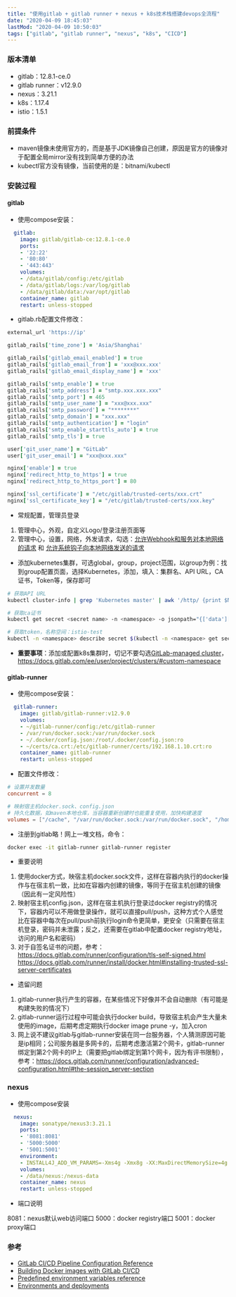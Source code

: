 ```yaml
---
title: "使用gitlab + gitlab runner + nexus + k8s技术栈搭建devops全流程"
date: "2020-04-09 18:45:03"
lastMod: "2020-04-09 10:50:03"
tags: ["gitlab", "gitlab runner", "nexus", "k8s", "CICD"]
---
```


### 版本清单

- gitlab：12.8.1-ce.0
- gitlab runner：v12.9.0
- nexus：3.21.1
- k8s：1.17.4
- istio：1.5.1

### 前提条件

- maven镜像未使用官方的，而是基于JDK镜像自己创建，原因是官方的镜像对于配置全局mirror没有找到简单方便的办法
- kubectl官方没有镜像，当前使用的是：bitnami/kubectl

### 安装过程

#### gitlab

- 使用compose安装：

```yml
  gitlab:
    image: gitlab/gitlab-ce:12.8.1-ce.0
    ports:
    - '22:22'
    - '80:80'
    - '443:443'
    volumes:
    - /data/gitlab/config:/etc/gitlab
    - /data/gitlab/logs:/var/log/gitlab
    - /data/gitlab/data:/var/opt/gitlab
    container_name: gitlab
    restart: unless-stopped
```

- gitlab.rb配置文件修改：

```ruby
external_url 'https://ip'

gitlab_rails['time_zone'] = 'Asia/Shanghai'

gitlab_rails['gitlab_email_enabled'] = true
gitlab_rails['gitlab_email_from'] = 'xxx@xxx.xxx'
gitlab_rails['gitlab_email_display_name'] = 'xxx'

gitlab_rails['smtp_enable'] = true
gitlab_rails['smtp_address'] = "smtp.xxx.xxx.xxx"
gitlab_rails['smtp_port'] = 465
gitlab_rails['smtp_user_name'] = "xxx@xxx.xxx"
gitlab_rails['smtp_password'] = "********"
gitlab_rails['smtp_domain'] = "xxx.xxx"
gitlab_rails['smtp_authentication'] = "login"
gitlab_rails['smtp_enable_starttls_auto'] = true
gitlab_rails['smtp_tls'] = true

user['git_user_name'] = "GitLab"
user['git_user_email'] = "xxx@xxx.xxx"

nginx['enable'] = true
nginx['redirect_http_to_https'] = true
nginx['redirect_http_to_https_port'] = 80

nginx['ssl_certificate'] = "/etc/gitlab/trusted-certs/xxx.crt"
nginx['ssl_certificate_key'] = "/etc/gitlab/trusted-certs/xxx.key"
```

- 常规配置，管理员登录

1. 管理中心，外观，自定义Logo/登录注册页面等
2. 管理中心，设置，网络，外发请求，勾选：<u>允许Webhook和服务对本地网络的请求</u> 和 <u>允许系统钩子向本地网络发送的请求</u>

- 添加kubernetes集群，可选global，group，project范围，以group为例：找到group配置页面，选择Kubernetes，添加，填入：集群名、API URL，CA证书，Token等，保存即可

```bash
# 获取API URL
kubectl cluster-info | grep 'Kubernetes master' | awk '/http/ {print $NF}'

# 获取ca证书
kubectl get secret <secret name> -n <namespace> -o jsonpath="{['data']['ca\.crt']}" | base64 --decode > ca.pem

# 获取token，名称空间：istio-test
kubectl -n <namespace> describe secret $(kubectl -n <namespace> get secret | grep gitlab-service-account | awk '{print $1}')
```

- **重要事项**：添加或配置k8s集群时，切记不要勾选<u>GitLab-managed cluster</u>，https://docs.gitlab.com/ee/user/project/clusters/#custom-namespace

#### gitlab-runner

- 使用compose安装：

```yaml
  gitlab-runner:
    image: gitlab/gitlab-runner:v12.9.0
    volumes:
    - ~/gitlab-runner/config:/etc/gitlab-runner
    - /var/run/docker.sock:/var/run/docker.sock
    - ~/.docker/config.json:/root/.docker/config.json:ro
    - ~/certs/ca.crt:/etc/gitlab-runner/certs/192.168.1.10.crt:ro
    container_name: gitlab-runner
    restart: unless-stopped
```

- 配置文件修改：

```toml
# 设置并发数量
concurrent = 8

# 映射宿主机docker.sock、config.json
# 持久化数据，如maven本地仓库，当容器重新创建时也能重复使用，加快构建速度
volumes = ["/cache", "/var/run/docker.sock:/var/run/docker.sock", "/home/cem/.docker/config.json:/root/.docker/config.json", "/home/cem/.m2:/root/.m2"]
```

- 注册到gitlab略！网上一堆文档，命令：

```bash
docker exec -it gitlab-runner gitlab-runner register
```

- 重要说明

1. 使用docker方式，映宿主机docker.sock文件，这样在容器内执行的docker操作与在宿主机一致，比如在容器内创建的镜像，等同于在宿主机创建的镜像（因此有一定风险性）
2. 映射宿主机config.json，这样在宿主机执行登录过docker registry的情况下，容器内可以不用做登录操作，就可以直接pull/push，这种方式个人感觉比在容器中每次在pull/push前执行login命令更简单，更安全（只需要在宿主机登录，密码并未泄露；反之，还需要在gitlab中配置docker registry地址，访问的用户名和密码）
3. 对于自签名证书的问题，参考：
   https://docs.gitlab.com/runner/configuration/tls-self-signed.html
   https://docs.gitlab.com/runner/install/docker.html#installing-trusted-ssl-server-certificates

- 遗留问题

1. gitlab-runner执行产生的容器，在某些情况下好像并不会自动删除（有可能是构建失败的情况下）
2. gitlab-runner运行过程中可能会执行docker build，导致宿主机会产生大量未使用的image，后期考虑定期执行docker image prune -y，加入cron
3. 网上说不建议gitlab与gitlab-runner安装在同一台服务器，个人猜测原因可能是ip相同；公司服务器是多网卡的，后期考虑激活第2个网卡，gitlab-runner绑定到第2个网卡的IP上（需要把gitlab绑定到第1个网卡，因为有评书限制），参考：https://docs.gitlab.com/runner/configuration/advanced-configuration.html#the-session_server-section

### nexus

- 使用compose安装

```yaml
  nexus:
    image: sonatype/nexus3:3.21.1
    ports:
    - '8081:8081'
    - '5000:5000'
    - '5001:5001'
    environment:
    - INSTALL4J_ADD_VM_PARAMS=-Xms4g -Xmx8g -XX:MaxDirectMemorySize=4g
    volumes:
    - /data/nexus:/nexus-data
    container_name: nexus
    restart: unless-stopped
```

- 端口说明

8081：nexus默认web访问端口
5000：docker registry端口
5001：docker proxy端口

### 参考

- [GitLab CI/CD Pipeline Configuration Reference](https://docs.gitlab.com/ee/ci/yaml/README.html)
- [Building Docker images with GitLab CI/CD](https://docs.gitlab.com/ee/ci/docker/using_docker_build.html)
- [Predefined environment variables reference](https://docs.gitlab.com/ce/ci/variables/predefined_variables.html)
- [Environments and deployments](https://docs.gitlab.com/ee/ci/environments.html)

